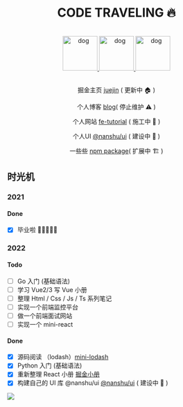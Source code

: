 <div align="center">
<h1>CODE TRAVELING 🔥</h1>
  
<br />

<a href="https://github.com/LuckyChou710/nanshu-ui">
  <img
    height="80"
    width="80"
    alt="dog"
    src="https://cdn.jsdelivr.net/gh/LuckyChou710/blog-images/icon/icon3.png"
  />
  <img
    height="80"
    width="80"
    alt="dog"
    src="https://cdn.jsdelivr.net/gh/LuckyChou710/blog-images/icon/icon6.png"
  />
  <img
    height="80"
    width="80"
    alt="dog"
    src="https://cdn.jsdelivr.net/gh/LuckyChou710/blog-images/icon/icon5.png"
  />
</a>
  
<br />
  
<br />
  
掘金主页 [juejin](https://juejin.cn/user/1574156383563496) ( 更新中 🏠 )

个人博客 [blog](https://luckychou.gitbook.io/blog/)( 停止维护 ⚠️ )

个人网站 [fe-tutorial](http://124.223.71.181:3000/) ( 施工中 🚧 )

个人UI [@nanshu/ui](http://124.223.71.181:3002/) ( 建设中 👷 )
  
一些些 [npm package](https://www.npmjs.com/~chou209)( 扩展中 🏗 )

</div>

## 时光机 

### 2021

#### Done

- [x] 毕业啦 🥂🧱👷🏿‍♂️

### 2022

#### Todo

- [ ] Go 入门 (基础语法)
- [ ] 学习 Vue2/3 写 Vue 小册
- [ ] 整理 Html / Css / Js / Ts 系列笔记
- [ ] 实现一个前端监控平台
- [ ] 做一个前端面试网站
- [ ] 实现一个 mini-react

#### Done

- [x] 源码阅读 （lodash）[mini-lodash](https://github.com/LuckyChou710/code-traveling/tree/main/03-js-training-camp/lodash)
- [x] Python 入门 (基础语法) 
- [x] 重新整理 React 小册 [掘金小册](https://juejin.cn/column/6960832559445966861)
- [x] 构建自己的 UI 库 @nanshu/ui [@nanshu/ui](http://124.223.71.181:3002/) ( 建设中 🔨 )

![](https://cdn.jsdelivr.net/gh/LuckyChou710/blog-images/bg-images/bg38.jpeg)
